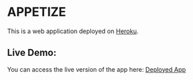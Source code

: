 # APPETIZE

This is a web application deployed on [Heroku](https://your-deployed-url.com).

## Live Demo:
You can access the live version of the app here: [Deployed App](https://your-deployed-url.com)
